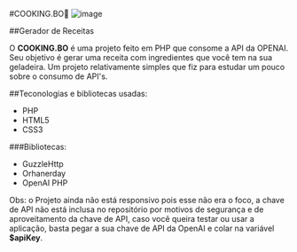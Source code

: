 #COOKING.BO🍪
![image](https://user-images.githubusercontent.com/106974931/231839787-b4872050-7144-4317-8ce1-aac4546aca0f.png)

##Gerador de Receitas 

O **COOKING.BO** é uma projeto feito em PHP que consome a API da OPENAI. Seu objetivo é gerar uma receita com ingredientes que você tem na sua geladeira.
Um projeto relativamente simples que fiz para estudar um pouco sobre o consumo de API's. 

##Teconologias e bibliotecas usadas:

- PHP 
- HTML5
- CSS3

###Bibliotecas:

- GuzzleHttp
- Orhanerday
- OpenAI PHP

Obs: o Projeto ainda não está responsivo pois esse não era o foco, a chave de API não está inclusa no repositório por motivos de segurança e de aproveitamento da chave de API, caso você queira testar ou usar a aplicação, basta pegar a sua chave de API da OpenAI e colar na variável **$apiKey**.


